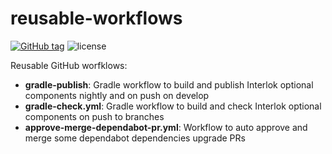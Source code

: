 # reusable-workflows

[![GitHub tag](https://img.shields.io/github/tag/interlok-tooling/reusable-workflows.svg)](https://github.com/interlok-tooling/reusable-workflows/tags) ![license](https://img.shields.io/github/license/interlok-tooling/reusable-workflows.svg)

Reusable GitHub worfklows:

- **gradle-publish**: Gradle workflow to build and publish Interlok optional components nightly and on push on develop
- **gradle-check.yml**: Gradle workflow to build and check Interlok optional components on push to branches
- **approve-merge-dependabot-pr.yml**: Workflow to auto approve and merge some dependabot dependencies upgrade PRs


